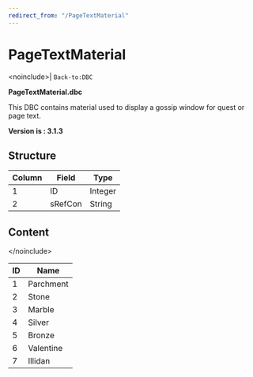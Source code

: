 ```yaml
---
redirect_from: "/PageTextMaterial"
---
```


# PageTextMaterial

&lt;noinclude&gt;|
`Back-to:DBC`

**PageTextMaterial.dbc**

This DBC contains material used to display a gossip window for quest or page text.

**Version is : 3.1.3**

## Structure

| Column | Field   | Type    |
|--------|---------|---------|
| 1      | ID      | Integer |
| 2      | sRefCon | String  |

## **Content**

&lt;/noinclude&gt;

| ID | Name      |
|----|-----------|
| 1  | Parchment |
| 2  | Stone     |
| 3  | Marble    |
| 4  | Silver    |
| 5  | Bronze    |
| 6  | Valentine |
| 7  | Illidan   |
